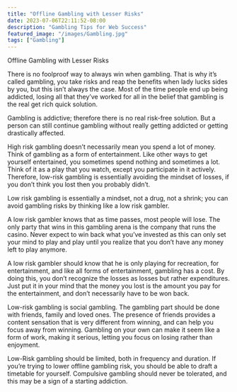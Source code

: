 ```yaml
---
title: "Offline Gambling with Lesser Risks"
date: 2023-07-06T22:11:52-08:00
description: "Gambling Tips for Web Success"
featured_image: "/images/Gambling.jpg"
tags: ["Gambling"]
---
```


Offline Gambling with Lesser Risks

There is no foolproof way to always win when gambling. That is why it’s called gambling, you take risks and reap the benefits when lady lucks sides by you, but this isn’t always the case. Most of the time people end up being addicted, losing all that they’ve worked for all in the belief that gambling is the real get rich quick solution.

Gambling is addictive; therefore there is no real risk-free solution. But a person can still continue gambling without really getting addicted or getting drastically affected.

High risk gambling doesn’t necessarily mean you spend a lot of money. Think of gambling as a form of entertainment. Like other ways to get yourself entertained, you sometimes spend nothing and sometimes a lot. Think of it as a play that you watch, except you participate in it actively. Therefore, low-risk gambling is essentially avoiding the mindset of losses, if you don’t think you lost then you probably didn’t.

Low risk gambling is essentially a mindset, not a drug, not a shrink; you can avoid gambling risks by thinking like a low risk gambler.

A low risk gambler knows that as time passes, most people will lose. The only party that wins in this gambling arena is the company that runs the casino.  Never expect to win back what you’ve invested as this can only set your mind to play and play until you realize that you don’t have any money left to play anymore.

A low risk gambler should know that he is only playing for recreation, for entertainment, and like all forms of entertainment, gambling has a cost. By doing this, you don’t recognize the losses as losses but rather expenditures. Just put it in your mind that the money you lost is the amount you pay for the entertainment, and don’t necessarily have to be won back.

Low-risk gambling is social gambling. The gambling part should be done with friends, family and loved ones.  The presence of friends provides a content sensation that is very different from winning, and can help you focus away from winning. Gambling on your own can make it seem like a form of work, making it serious, letting you focus on losing rather than enjoyment.

Low-Risk gambling should be limited, both in frequency and duration. If you’re trying to lower offline gambling risk, you should be able to draft a timetable for yourself. Compulsive gambling should never be tolerated, and this may be a sign of a starting addiction.

